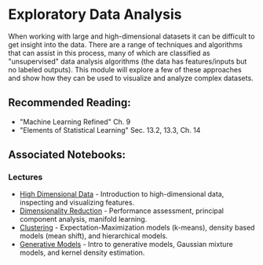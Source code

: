 # Exploratory Data Analysis

When working with large and high-dimensional datasets it can be difficult to get insight into the data. There are a range of techniques and algorithms that can assist in this process, many of which are classified as "unsupervised" data analysis algorithms (the data has features/inputs but no labeled outputs). This module will explore a few of these approaches and show how they can be used to visualize and analyze complex datasets.

## Recommended Reading:

- "Machine Learning Refined" Ch. 9
- "Elements of Statistical Learning" Sec. 13.2, 13.3, Ch. 14

## Associated Notebooks:

### Lectures
- [High Dimensional Data](Topic1-High_Dimensional_Data.ipynb) - Introduction to high-dimensional data, inspecting and visualizing features.
- [Dimensionality Reduction](Topic2-Dimensionality_Reduction.ipynb) - Performance assessment, principal component analysis, manifold learning.
- [Clustering](Topic3-Clustering.ipynb) - Expectation-Maximization models (k-means), density based models (mean shift), and hierarchical models.
- [Generative Models](Topic4-Generative_Models.ipynb) - Intro to generative models, Gaussian mixture models, and kernel density estimation.
